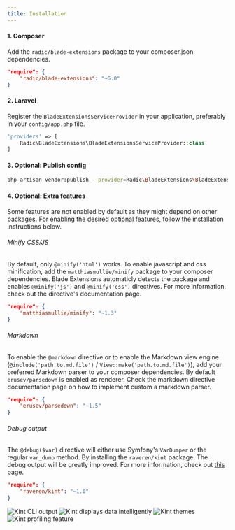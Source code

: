 ```yaml
---
title: Installation
---
```


#### 1. Composer
Add the `radic/blade-extensions` package to your composer.json dependencies.
```json
"require": {
    "radic/blade-extensions": "~6.0"
}
```

#### 2. Laravel
Register the `BladeExtensionsServiceProvider` in your application, preferably in your `config/app.php` file.
```php
'providers' => [
    Radic\BladeExtensions\BladeExtensionsServiceProvider::class
]
```

#### 3. Optional: Publish config
```sh
php artisan vendor:publish --provider=Radic\BladeExtensions\BladeExtensionsServiceProvider
```

#### 4. Optional: Extra features
Some features are not enabled by default as they might depend on other packages. 
For enabling the desired optional features, follow the installation instructions below.


###### Minify CSS/JS
By default, only `@minify('html')` works. To enable javascript and css minification, add the `matthiasmullie/minify` package to your composer dependencies.
Blade Extensions automaticly detects the package and enables `@minify('js')` and `@minify('css')` directives. For more information, check out the directive's documentation page.
```json
"require": {
    "matthiasmullie/minify": "~1.3"
}
```

###### Markdown
To enable the `@markdown` directive or to enable the Markdown view engine (`@include('path.to.md.file')` / `View::make('path.to.md.file')`), 
add your preferred Markdown parser to your composer dependencies. By default `erusev/parsedown` is enabled as renderer. 
Check the markdown directive documentation page on how to implement custom a markdown parser.
```json
"require": {
    "erusev/parsedown": "~1.5"
}
```

###### Debug output
The `@debug($var)` directive will either use Symfony's `VarDumper` or the regular `var_dump` method. 
By installing the `raveren/kint` package. The debug output will be greatly improved. For more information, check out [this page](https://github.com/raveren/kint).
```json
"require": {
    "raveren/kint": "~1.0"
}
```

![Kint CLI output](http://i.imgur.com/6B9MCLw.png)
![Kint displays data intelligently](http://i.imgur.com/9P57Ror.png)
![Kint themes](http://raveren.github.io/kint/img/theme-preview.png)
![Kint profiling feature](http://i.imgur.com/tmHUMW4.png)
